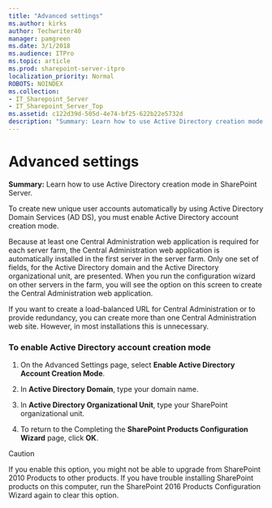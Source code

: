 ```yaml
---
title: "Advanced settings"
ms.author: kirks
author: Techwriter40
manager: pamgreen
ms.date: 3/1/2018
ms.audience: ITPro
ms.topic: article
ms.prod: sharepoint-server-itpro
localization_priority: Normal
ROBOTS: NOINDEX
ms.collection:
- IT_Sharepoint_Server
- IT_Sharepoint_Server_Top
ms.assetid: c122d39d-505d-4e74-bf25-622b22e5732d
description: "Summary: Learn how to use Active Directory creation mode in SharePoint Server."
---
```


# Advanced settings

 **Summary:** Learn how to use Active Directory creation mode in SharePoint Server. 
  
To create new unique user accounts automatically by using Active Directory Domain Services (AD DS), you must enable Active Directory account creation mode. 
  
Because at least one Central Administration web application is required for each server farm, the Central Administration web application is automatically installed in the first server in the server farm. Only one set of fields, for the Active Directory domain and the Active Directory organizational unit, are presented. When you run the configuration wizard on other servers in the farm, you will see the option on this screen to create the Central Administration web application.
  
If you want to create a load-balanced URL for Central Administration or to provide redundancy, you can create more than one Central Administration web site. However, in most installations this is unnecessary.
  
### To enable Active Directory account creation mode

1. On the Advanced Settings page, select **Enable Active Directory Account Creation Mode**.
    
2. In **Active Directory Domain**, type your domain name.
    
3. In **Active Directory Organizational Unit**, type your SharePoint organizational unit.
    
4. To return to the Completing the **SharePoint Products Configuration Wizard** page, click **OK**.
    
> [!CAUTION]
> If you enable this option, you might not be able to upgrade from SharePoint 2010 Products to other products. If you have trouble installing SharePoint products on this computer, run the SharePoint 2016 Products Configuration Wizard again to clear this option. 
  

